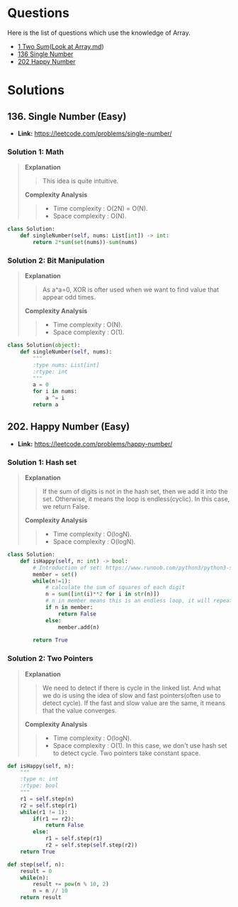 # Questions

Here is the list of questions which use the knowledge of Array.

- [1 Two Sum](https://leetcode.com/problems/two-sum/)([Look at Array.md](https://github.com/VeraHu59/Leetcode/blob/master/Questions/Array.md))
- [136 Single Number](https://leetcode.com/problems/single-number/)
- [202 Happy Number](https://leetcode.com/problems/happy-number/)

# Solutions

## 136. Single Number (Easy)

- **Link:** https://leetcode.com/problems/single-number/

### Solution 1: Math
> **Explanation**
>> This idea is quite intuitive.  
>
> **Complexity Analysis**  
>> - Time complexity : O(2N) = O(N). 
>> - Space complexity : O(N).
```python
class Solution:
    def singleNumber(self, nums: List[int]) -> int:
        return 2*sum(set(nums))-sum(nums)
```

### Solution 2: Bit Manipulation
> **Explanation**
>> As a^a=0, XOR is ofter used when we want to find value that appear odd times.
>
> **Complexity Analysis**  
>> - Time complexity : O(N). 
>> - Space complexity : O(1).
```python
class Solution(object):
    def singleNumber(self, nums):
        """
        :type nums: List[int]
        :rtype: int
        """
        a = 0
        for i in nums:
            a ^= i
        return a
```

## 202. Happy Number (Easy)

- **Link:** https://leetcode.com/problems/happy-number/

### Solution 1: Hash set
> **Explanation**
>> If the sum of digits is not in the hash set, then we add it into the set. Otherwise, it means the loop is endless(cyclic). In this case, we return False.  
>
> **Complexity Analysis**  
>> - Time complexity : O(logN).
>> - Space complexity : O(logN).
```python
class Solution:
    def isHappy(self, n: int) -> bool:
    	# Introduction of set: https://www.runoob.com/python3/python3-set.html
        member = set()
        while(n!=1):
        	# calculate the sum of squares of each digit
            n = sum([int(i)**2 for i in str(n)])
            # n in member means this is an endless loop, it will repeat the last circle again
            if n in member:
                return False
            else:
                member.add(n)
        
        return True
```

### Solution 2: Two Pointers
> **Explanation**
>> We need to detect if there is cycle in the linked list. And what we do is using the idea of slow and fast pointers(often use to detect cycle). If the fast and slow value are the same, it means that the value converges.
>
> **Complexity Analysis**  
>> - Time complexity : O(logN). 
>> - Space complexity : O(1). In this case, we don't use hash set to detect cycle. Two pointers take constant space.
```python
def isHappy(self, n):
    """
    :type n: int
    :rtype: bool
    """
    r1 = self.step(n)
    r2 = self.step(r1)
    while(r1 != 1):
        if(r1 == r2):
            return False
        else:
            r1 = self.step(r1)
            r2 = self.step(self.step(r2))
    return True

def step(self, n):
    result = 0
    while(n):
        result += pow(n % 10, 2)
        n = n // 10
    return result
```
